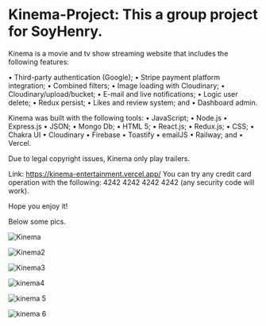 # Kinema-Project: This a group project for SoyHenry.

Kinema is a movie and tv show streaming website that includes the following features:

• Third-party authentication (Google); 
• Stripe payment platform integration; 
• Combined filters;
• Image loading with Cloudinary;
• Cloudinary/upload/bucket;
• E-mail and live notifications;
• Logic user delete;
• Redux persist;
• Likes and review system; and
• Dashboard admin.

Kinema was built with the following tools:
• JavaScript;
• Node.js
• Express.js
• JSON;
• Mongo Db;
• HTML 5;
• React.js;
• Redux.js;
• CSS;
• Chakra UI
• Cloudinary
• Firebase
• Toastify
• emailJS
• Railway; and
• Vercel.

Due to legal copyright issues, Kinema only play trailers. 

Link: https://kinema-entertainment.vercel.app/
You can try any credit card operation with the following: 4242 4242 4242 4242 (any security code will work).

Hope you enjoy it! 

Below some pics.

![Kinema](https://user-images.githubusercontent.com/93743323/200679106-52b8c8e3-2c3e-4175-b5aa-38836441d695.png)

![Kinema2](https://user-images.githubusercontent.com/93743323/200679131-ba16be54-c9af-4c9a-b131-21cb7b2db65c.png)

![Kinema3](https://user-images.githubusercontent.com/93743323/200679158-867f5044-c1c0-4fab-97d3-06af625366e7.png)

![kinema4](https://user-images.githubusercontent.com/93743323/200681717-4374a74e-e8d9-48e5-b894-6f2b341a2957.png)

![kinema 5](https://user-images.githubusercontent.com/93743323/200680970-3aedeec4-91c0-4554-8696-732b15692716.png)

![kinema 6](https://user-images.githubusercontent.com/93743323/200680990-ebc99376-f763-43d0-a62b-f04036bf0b02.png)
